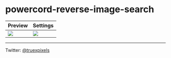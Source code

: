 # powercord-reverse-image-search

| Preview                              | Settings                            |
| ------------------------------------ | ----------------------------------- |
| ![](https://i.imgur.com/xU5kgeo.png) | ![](https://i.plexidev.org/fXQj2oN) |

---

Twitter: [@truexpixels](https://twitter.com/truexpixels)
